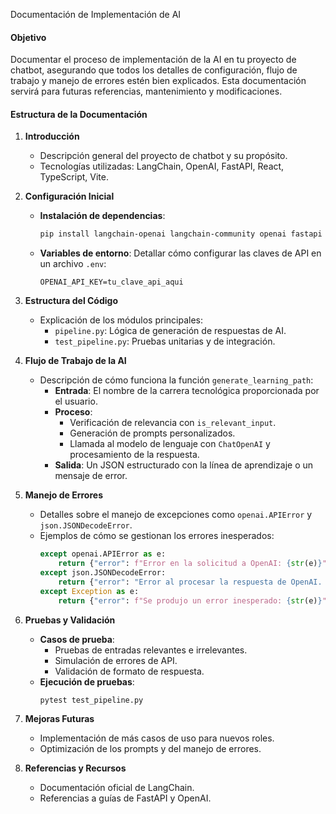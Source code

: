 Documentación de Implementación de AI

#### Objetivo
Documentar el proceso de implementación de la AI en tu proyecto de chatbot, asegurando que todos los detalles de configuración, flujo de trabajo y manejo de errores estén bien explicados. Esta documentación servirá para futuras referencias, mantenimiento y modificaciones.

#### Estructura de la Documentación

1. **Introducción**
   - Descripción general del proyecto de chatbot y su propósito.
   - Tecnologías utilizadas: LangChain, OpenAI, FastAPI, React, TypeScript, Vite.

2. **Configuración Inicial**
   - **Instalación de dependencias**: 
     ```bash
     pip install langchain-openai langchain-community openai fastapi
     ```
   - **Variables de entorno**: Detallar cómo configurar las claves de API en un archivo `.env`:
     ```env
     OPENAI_API_KEY=tu_clave_api_aqui
     ```

3. **Estructura del Código**
   - Explicación de los módulos principales:
     - `pipeline.py`: Lógica de generación de respuestas de AI.
     - `test_pipeline.py`: Pruebas unitarias y de integración.

4. **Flujo de Trabajo de la AI**
   - Descripción de cómo funciona la función `generate_learning_path`:
     - **Entrada**: El nombre de la carrera tecnológica proporcionada por el usuario.
     - **Proceso**:
       - Verificación de relevancia con `is_relevant_input`.
       - Generación de prompts personalizados.
       - Llamada al modelo de lenguaje con `ChatOpenAI` y procesamiento de la respuesta.
     - **Salida**: Un JSON estructurado con la línea de aprendizaje o un mensaje de error.

5. **Manejo de Errores**
   - Detalles sobre el manejo de excepciones como `openai.APIError` y `json.JSONDecodeError`.
   - Ejemplos de cómo se gestionan los errores inesperados:
     ```python
     except openai.APIError as e:
         return {"error": f"Error en la solicitud a OpenAI: {str(e)}"}
     except json.JSONDecodeError:
         return {"error": "Error al procesar la respuesta de OpenAI. La respuesta no estaba en un formato válido."}
     except Exception as e:
         return {"error": f"Se produjo un error inesperado: {str(e)}"}
     ```

6. **Pruebas y Validación**
   - **Casos de prueba**:
     - Pruebas de entradas relevantes e irrelevantes.
     - Simulación de errores de API.
     - Validación de formato de respuesta.
   - **Ejecución de pruebas**:
     ```bash
     pytest test_pipeline.py
     ```

7. **Mejoras Futuras**
   - Implementación de más casos de uso para nuevos roles.
   - Optimización de los prompts y del manejo de errores.

8. **Referencias y Recursos**
   - Documentación oficial de LangChain.
   - Referencias a guías de FastAPI y OpenAI.

